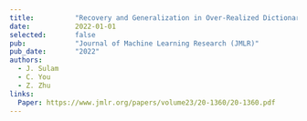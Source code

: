 ```yaml
---
title:          "Recovery and Generalization in Over-Realized Dictionary Learning"
date:           2022-01-01
selected:       false
pub:            "Journal of Machine Learning Research (JMLR)"
pub_date:       "2022"
authors:
  - J. Sulam
  - C. You
  - Z. Zhu
links:
  Paper: https://www.jmlr.org/papers/volume23/20-1360/20-1360.pdf
---
```

